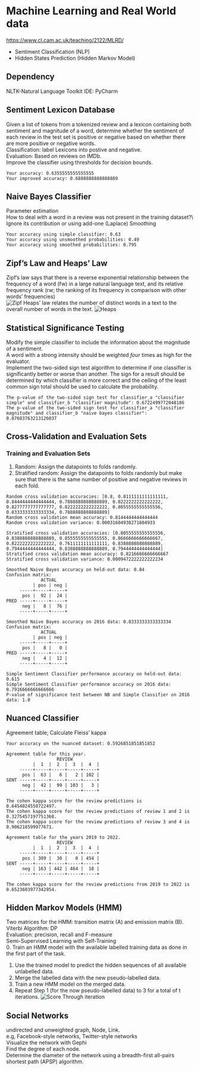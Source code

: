 # Machine Learning and Real World data
https://www.cl.cam.ac.uk/teaching/2122/MLRD/  
* Sentiment Classification (NLP)
* Hidden States Prediction (Hidden Markov Model)

## Dependency
NLTK-Natural Language Toolkit
IDE: PyCharm
## Sentiment Lexicon Database
Given a list of tokens from a tokenized review and a lexicon containing both sentiment and magnitude of a word, determine whether the sentiment of each review in the test set is positive or negative based on whether there are more positive or negative words.\
Classification: label Lexicons into postive and negative.\
Evaluation: Based on reviews on IMDb. \
Improve the classifier using thresholds for decision bounds.
```
Your accuracy: 0.6355555555555555
Your improved accuracy: 0.6888888888888889
```
## Naive Bayes Classifier
Parameter estimation\
How to deal with a word in a review was not present in the training dataset?\ 
Ignore its contribution or using add-one (Laplace) Smoothing 
```
Your accuracy using simple classifier: 0.63
Your accuracy using unsmoothed probabilities: 0.49
Your accuracy using smoothed probabilities: 0.795
```
## Zipf’s Law and Heaps’ Law
Zipf’s law says that there is a reverse exponential relationship between the frequency of a word (fw) in a large natural language text, and its relative frequency rank (rw; the ranking of its frequency in comparison with other words’ frequencies) \
![Zipf](mlrd/figures/sentiment_detection/Estimation%20of%20log-log.png)
Heaps’ law relates the number of distinct words in a text to the overall number of words in the text.
![Heaps](mlrd/figures/sentiment_detection/Numbers%20of%20Words.png)

## Statistical Significance Testing
Modify the simple classifier to include the information about the magnitude of a sentiment.\
A word with a strong intensity should be weighted *four* times as high for the evaluator.\
Implement the two-sided sign test algorithm to determine if one classifier is significantly better or worse than     another. The sign for a result should be determined by which classifier is more correct and the ceiling of the least common sign total should be used to calculate the probability.
```
The p-value of the two-sided sign test for classifier_a "classifier simple" and classifier_b "classifier magnitude": 0.6722499772048186
The p-value of the two-sided sign test for classifier_a "classifier magnitude" and classifier_b "naive bayes classifier": 0.07683763213126037
```

## Cross-Validation and Evaluation Sets
### Training and Evaluation Sets
1. Random: Assign the datapoints to folds randomly. 
2. Stratified random: Assign the datapoints to folds randomly but make sure that there is the same number of positive and negative reviews in each fold.
```
Random cross validation accuracies: [0.8, 0.8111111111111111, 0.8444444444444444, 0.7888888888888889, 0.8222222222222222, 0.8277777777777777, 0.8222222222222222, 0.8055555555555556, 0.8333333333333334, 0.7888888888888889]
Random cross validation mean accuracy: 0.8144444444444444
Random cross validation variance: 0.00031604938271604933

Stratified cross validation accuracies: [0.8055555555555556, 0.8388888888888889, 0.8555555555555555, 0.8666666666666667, 0.8222222222222222, 0.7611111111111111, 0.8388888888888889, 0.7944444444444444, 0.8388888888888889, 0.7944444444444444]
Stratified cross validation mean accuracy: 0.8216666666666667
Stratified cross validation variance: 0.0009472222222222234

Smoothed Naive Bayes accuracy on held-out data: 0.84
Confusion matrix:
             ACTUAL
          | pos | neg |
     -----+-----+-----+
      pos |  92 |  24 |
PRED -----+-----+-----+
      neg |   8 |  76 |
     -----+-----+-----+

Smoothed Naive Bayes accuracy on 2016 data: 0.8333333333333334
Confusion matrix:
             ACTUAL
          | pos | neg |
     -----+-----+-----+
      pos |   8 |   0 |
PRED -----+-----+-----+
      neg |   4 |  12 |
     -----+-----+-----+

Simple Sentiment Classifier performance accuracy on held-out data: 0.615
Simple Sentiment Classifier performance accuracy on 2016 data: 0.7916666666666666
P-value of significance test between NB and Simple Classifier on 2016 data: 1.0
```
## Nuanced Classifier
Agreement table; Calculate Fleiss’ kappa
```
Your accuracy on the nuanced dataset: 0.5926851851851852

Agreement table for this year.
                   REVIEW
          |  1  |  2  |  3  |  4  |
     -----+-----+-----+-----+-----+
      pos |  63 |   6 |   2 | 102 |
SENT -----+-----+-----+-----+-----+
      neg |  42 |  99 | 103 |   3 |
     -----+-----+-----+-----+-----+
    
The cohen kappa score for the review predictions is 0.6454024550722497.
The cohen kappa score for the review predictions of review 1 and 2 is 0.3275457197751368.
The cohen kappa score for the review predictions of review 3 and 4 is 0.906218599977671.

Agreement table for the years 2019 to 2022.
                   REVIEW
          |  1  |  2  |  3  |  4  |
     -----+-----+-----+-----+-----+
      pos | 309 |  30 |   8 | 454 |
SENT -----+-----+-----+-----+-----+
      neg | 163 | 442 | 464 |  18 |
     -----+-----+-----+-----+-----+
    
The cohen kappa score for the review predictions from 2019 to 2022 is 0.6523603977342954.
```
## Hidden Markov Models (HMM)
Two matrices for the HMM: transition matrix (A) and emission matrix (B). <br/>
Viterbi Algorithm: DP  <br/>
Evaluation: precision, recall and F-measure  <br/>
Semi-Supervised Learning with Self-Training <br/>
0. Train an HMM model with the available labelled training data as done in the first part of the task.
1. Use the trained model to predict the hidden sequences of all available unlabelled data.
2. Merge the labelled data with the new pseudo-labelled data.
3. Train a new HMM model on the merged data. 
4. Repeat Step 1 (for the now pseudo-labelled data) to 3 for a total of t iterations.
![Score Through iteration](HMM/figures/sentiment_detection/all_score.png)

## Social Networks
undirected and unweighted graph, Node, Link. <br/>
e.g, Facebook-style networks, Twitter-style networks<br/>
Visualize the network with Gephi<br/>
Find the degree of each node.<br/>
Determine the diameter of the network using a breadth-first all-pairs shortest path (APSP) algorithm.